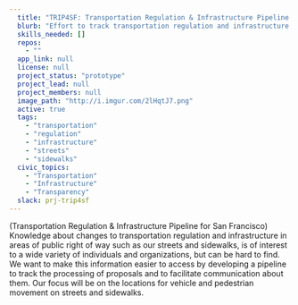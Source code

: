 ```yaml
---
  title: "TRIP4SF: Transportation Regulation & Infrastructure Pipeline for San Francisco"
  blurb: "Effort to track transportation regulation and infrastructure on our streets and sidewalks"
  skills_needed: []
  repos: 
    - ""
  app_link: null
  license: null
  project_status: "prototype"
  project_lead: null
  project_members: null
  image_path: "http://i.imgur.com/2lHqtJ7.png"
  active: true
  tags: 
    - "transportation"
    - "regulation"
    - "infrastructure"
    - "streets"
    - "sidewalks"
  civic_topics:
    - "Transportation"
    - "Infrastructure"
    - "Transparency"
  slack: prj-trip4sf
---
```

(Transportation Regulation & Infrastructure Pipeline for San Francisco)
Knowledge about changes to transportation regulation and infrastructure in areas of public right of way such as our streets and sidewalks, is of interest to a wide variety of individuals and organizations, but can be hard to find. We want to make this information easier to access by developing a pipeline to track the processing of proposals and to facilitate communication about them. Our focus will be on the locations for vehicle and pedestrian movement on streets and sidewalks. 
